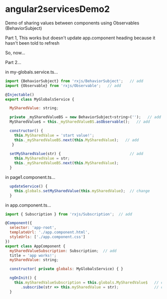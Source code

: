 # angular2servicesDemo2
Demo of sharing values between components using Observables (BehaviorSubject) 

Part 1, This works but doesn't update app.component heading because it hasn't been told to refresh

So, now...

Part 2...


in my-globals.service.ts...
```javascript
import {BehaviorSubject} from 'rxjs/BehaviorSubject';   // add
import {Observable} from 'rxjs/Observable';   // add

@Injectable()
export class MyGlobalsService {

  MySharedValue: string;

  private _mySharedValueBS = new BehaviorSubject<string>('');   // add
  MySharedValue$ = this._mySharedValueBS.asObservable();   // add

  constructor() {
    this.MySharedValue = 'start value!';
    this._mySharedValueBS.next(this.MySharedValue);   // add
   }
   
  setMySharedValue(str) {                               // add                          
    this.MySharedValue = str;
    this._mySharedValueBS.next(this.MySharedValue);
  }
```

in page1.component.ts...
```javascript
  updateService() {
    this.globals.setMySharedValue(this.mySharedValue);  // change
  }
```

in app.component.ts...
```javascript
import { Subscription } from 'rxjs/Subscription';  // add

@Component({
  selector: 'app-root',
  templateUrl: './app.component.html',
  styleUrls: ['./app.component.css']
})
export class AppComponent {
  mySharedValueSubscription: Subscription;  // add
  title = 'app works!';
  mySharedValue: string;

  constructor( private globals: MyGlobalsService) { }

  ngOnInit() {                                                     
    this.mySharedValueSubscription = this.globals.MySharedValue$   // change
       .subscribe(str => this.mySharedValue = str);                // change
  }
  ```